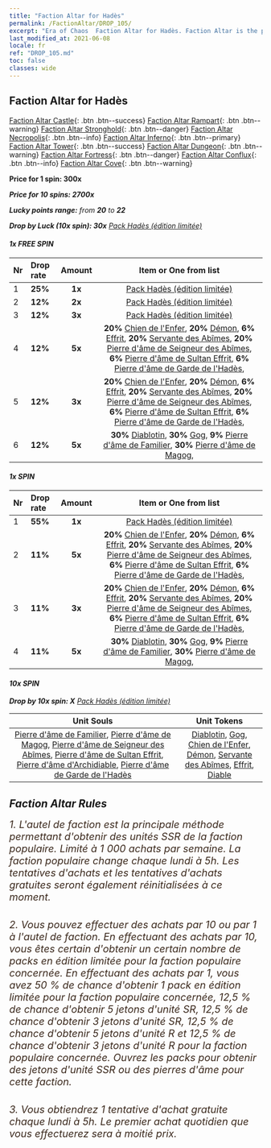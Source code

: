 ```yaml
---
title: "Faction Altar for Hadès"
permalink: /FactionAltar/DROP_105/
excerpt: "Era of Chaos  Faction Altar for Hadès. Faction Altar is the primary method for obtaining SSR units from the popular faction. Limited to 1,000 purchases each week. The popular faction changes at 05:00 every Monday. Purchase attempts and free purchase attempts will also reset then."
last_modified_at: 2021-06-08
locale: fr
ref: "DROP_105.md"
toc: false
classes: wide
---
```


##  Faction Altar for **Hadès**

  [Faction Altar Castle](/fr/FactionAltar/DROP_101/){: .btn .btn--success} [Faction Altar Rampart](/fr/FactionAltar/DROP_102/){: .btn .btn--warning} [Faction Altar Stronghold](/fr/FactionAltar/DROP_103/){: .btn .btn--danger} [Faction Altar Necropolis](/fr/FactionAltar/DROP_104/){: .btn .btn--info} [Faction Altar Inferno](/fr/FactionAltar/DROP_105/){: .btn .btn--primary} [Faction Altar Tower](/fr/FactionAltar/DROP_106/){: .btn .btn--success} [Faction Altar Dungeon](/fr/FactionAltar/DROP_107/){: .btn .btn--warning} [Faction Altar Fortress](/fr/FactionAltar/DROP_108/){: .btn .btn--danger} [Faction Altar Conflux](/fr/FactionAltar/DROP_109/){: .btn .btn--info} [Faction Altar Cove](/fr/FactionAltar/DROP_112/){: .btn .btn--warning} 

  **Price for 1 spin: 300x** <i class="fas fa-gem"/>

  **Price for 10 spins: 2700x** <i class="fas fa-gem"/>

  **Lucky points range:** from **20** to **22**

  **Drop by Luck (10x spin): 30x** [Pack Hadès (édition limitée)](/ItemsFR/con_2104/)

####  1x FREE SPIN 

  |    Nr    |  Drop rate  |  Amount   |   Item or One from list  |
  |:---------|:------------|:---------:|:------------------------:|
  | 1 | **25%** | **1x** | [Pack Hadès (édition limitée)](/ItemsFR/con_2104/) |
  | 2 | **12%** | **2x** | [Pack Hadès (édition limitée)](/ItemsFR/con_2104/) |
  | 3 | **12%** | **3x** | [Pack Hadès (édition limitée)](/ItemsFR/con_2104/) |
  | 4 | **12%** | **5x** |  **20%** [Chien de l'Enfer](/ItemsFR/unt_228/),  **20%** [Démon](/ItemsFR/unt_229/),  **6%** [Effrit](/ItemsFR/unt_231/),  **20%** [Servante des Abîmes](/ItemsFR/unt_230/),  **20%** [Pierre d'âme de Seigneur des Abîmes](/ItemsFR/unt_316/),  **6%** [Pierre d'âme de Sultan Effrit](/ItemsFR/unt_317/),  **6%** [Pierre d'âme de Garde de l'Hadès](/ItemsFR/unt_315/),  |
  | 5 | **12%** | **3x** |  **20%** [Chien de l'Enfer](/ItemsFR/unt_228/),  **20%** [Démon](/ItemsFR/unt_229/),  **6%** [Effrit](/ItemsFR/unt_231/),  **20%** [Servante des Abîmes](/ItemsFR/unt_230/),  **20%** [Pierre d'âme de Seigneur des Abîmes](/ItemsFR/unt_316/),  **6%** [Pierre d'âme de Sultan Effrit](/ItemsFR/unt_317/),  **6%** [Pierre d'âme de Garde de l'Hadès](/ItemsFR/unt_315/),  |
  | 6 | **12%** | **5x** |  **30%** [Diablotin](/ItemsFR/unt_226/),  **30%** [Gog](/ItemsFR/unt_227/),  **9%** [Pierre d'âme de Familier](/ItemsFR/unt_313/),  **30%** [Pierre d'âme de Magog](/ItemsFR/unt_314/),  |


####  1x SPIN 

  |    Nr    |  Drop rate  |  Amount   |   Item or One from list  |
  |:---------|:------------|:---------:|:------------------------:|
  | 1 | **55%** | **1x** | [Pack Hadès (édition limitée)](/ItemsFR/con_2104/) |
  | 2 | **11%** | **5x** |  **20%** [Chien de l'Enfer](/ItemsFR/unt_228/),  **20%** [Démon](/ItemsFR/unt_229/),  **6%** [Effrit](/ItemsFR/unt_231/),  **20%** [Servante des Abîmes](/ItemsFR/unt_230/),  **20%** [Pierre d'âme de Seigneur des Abîmes](/ItemsFR/unt_316/),  **6%** [Pierre d'âme de Sultan Effrit](/ItemsFR/unt_317/),  **6%** [Pierre d'âme de Garde de l'Hadès](/ItemsFR/unt_315/),  |
  | 3 | **11%** | **3x** |  **20%** [Chien de l'Enfer](/ItemsFR/unt_228/),  **20%** [Démon](/ItemsFR/unt_229/),  **6%** [Effrit](/ItemsFR/unt_231/),  **20%** [Servante des Abîmes](/ItemsFR/unt_230/),  **20%** [Pierre d'âme de Seigneur des Abîmes](/ItemsFR/unt_316/),  **6%** [Pierre d'âme de Sultan Effrit](/ItemsFR/unt_317/),  **6%** [Pierre d'âme de Garde de l'Hadès](/ItemsFR/unt_315/),  |
  | 4 | **11%** | **5x** |  **30%** [Diablotin](/ItemsFR/unt_226/),  **30%** [Gog](/ItemsFR/unt_227/),  **9%** [Pierre d'âme de Familier](/ItemsFR/unt_313/),  **30%** [Pierre d'âme de Magog](/ItemsFR/unt_314/),  |


####  10x SPIN 

  **Drop by 10x spin: X** [Pack Hadès (édition limitée)](/ItemsFR/con_2104/)

  |    Unit Souls    |  Unit Tokens  |
  |:----------------:|:-------------:|
  | [Pierre d'âme de Familier](/ItemsFR/unt_313/), [Pierre d'âme de Magog](/ItemsFR/unt_314/), [Pierre d'âme de Seigneur des Abîmes](/ItemsFR/unt_316/), [Pierre d'âme de Sultan Effrit](/ItemsFR/unt_317/), [Pierre d'âme d'Archidiable](/ItemsFR/unt_318/), [Pierre d'âme de Garde de l'Hadès](/ItemsFR/unt_315/) | [Diablotin](/ItemsFR/unt_226/), [Gog](/ItemsFR/unt_227/), [Chien de l'Enfer](/ItemsFR/unt_228/), [Démon](/ItemsFR/unt_229/), [Servante des Abîmes](/ItemsFR/unt_230/), [Effrit](/ItemsFR/unt_231/), [Diable](/ItemsFR/unt_232/) |



## Faction Altar Rules

  <span style="color: #3c2a1e;font-size:20px">1. L'autel de faction est la principale méthode permettant d'obtenir des unités SSR de la faction populaire. Limité à 1 000 achats par semaine. La faction populaire change chaque lundi à 5h. Les tentatives d'achats et les tentatives d'achats gratuites seront également réinitialisées à ce moment. </span><br/>

<br/>  <span style="color: #3c2a1e;font-size:20px">2. Vous pouvez effectuer des achats par 10 ou par 1 à l'autel de faction. En effectuant des achats par 10, vous êtes certain d'obtenir un certain nombre de packs en édition limitée pour la faction populaire concernée. En effectuant des achats par 1, vous avez 50 % de chance d'obtenir 1 pack en édition limitée pour la faction populaire concernée, 12,5 % de chance d'obtenir 5 jetons d'unité SR, 12,5 % de chance d'obtenir 3 jetons d'unité SR, 12,5 % de chance d'obtenir 5 jetons d'unité R et 12,5 % de chance d'obtenir 3 jetons d'unité R pour la faction populaire concernée. Ouvrez les packs pour obtenir des jetons d'unité SSR ou des pierres d'âme pour cette faction.</span><br/>

<br/>  <span style="color: #3c2a1e;font-size:20px">3. Vous obtiendrez 1 tentative d'achat gratuite chaque lundi à 5h. Le premier achat quotidien que vous effectuerez sera à moitié prix.</span><br/>

<br/>